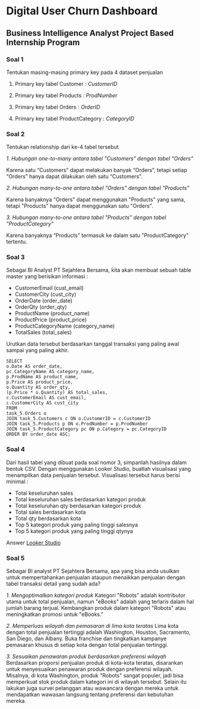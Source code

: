 # Digital User Churn Dashboard
## Business Intelligence Analyst Project Based Internship Program

### Soal 1
Tentukan masing-masing primary key pada 4 dataset penjualan
 
1. Primary key tabel Customer : *CustomerID*

2. Primary key tabel Products : *ProdNumber*

3. Primary key tabel Orders : *OrderID*

4. Primary key tabel ProductCategory : *CategoryID*

### Soal 2
Tentukan relationship dari ke-4 tabel tersebut 

*1. Hubungan one-to-many antara tabel "Customers" dengan tabel "Orders"*

Karena satu “Customers” dapat melakukan banyak “Orders”, tetapi setiap “Orders” hanya dapat dilakukan oleh satu “Customers”.

*2. Hubungan many-to-one antara tabel "Orders" dengan tabel "Products"*

Karena banyaknya "Orders" dapat menggunakan "Products" yang sama, tetapi "Products" hanya dapat menggunakan satu "Orders".

*3. Hubungan many-to-one antara tabel "Products" dengan tabel "ProductCategory"*

Karena banyaknya “Products" termasuk ke dalam satu "ProductCategory" tertentu.

### Soal 3
Sebagai BI Analyst PT Sejahtera Bersama, kita akan membuat sebuah table master yang berisikan informasi : 
- CustomerEmail (cust_email) 
- CustomerCity (cust_city) 
- OrderDate (order_date) 
- OrderQty (order_qty) 
- ProductName (product_name) 
- ProductPrice (product_price) 
- ProductCategoryName (category_name) 
- TotalSales (total_sales) 

Urutkan data tersebut berdasarkan tanggal transaksi yang paling awal sampai yang paling akhir.
```
SELECT
o.Date AS order_date,
pc.CategoryName AS category_name,
p.ProdName AS product_name,
p.Price AS product_price,
o.Quantity AS order_qty,
(p.Price * o.Quantity) AS total_sales,
c.CustomerEmail AS cust_email,
c.CustomerCity AS cust_city
FROM
task_5.Orders o
JOIN task_5.Customers c ON o.CustomerID = c.CustomerID
JOIN task_5.Products p ON o.ProdNumber = p.ProdNumber
JOIN task_5.ProductCategory pc ON p.Category = pc.CategoryID
ORDER BY order_date ASC;
```

### Soal 4
Dari hasil tabel yang dibuat pada soal nomor 3, simpanlah hasilnya dalam bentuk CSV. Dengan menggunakan Looker Studio, buatlah visualisasi yang menampilkan data penjualan tersebut. Visualisasi tersebut harus berisi minimal : 
- Total keseluruhan sales 
- Total keseluruhan sales berdasarkan kategori produk 
- Total keseluruhan qty berdasarkan kategori produk 
- Total sales berdasarkan kota 
- Total qty berdasarkan kota 
- Top 5 kategori produk yang paling tinggi salesnya 
- Top 5 kategori produk yang paling tinggi qtynya

Answer
[Looker Studio]([https://www.google.com](https://lookerstudio.google.com/s/jDQrh_lznlc)https://lookerstudio.google.com/s/jDQrh_lznlc)

### Soal 5
Sebagai BI analyst PT Sejahtera Bersama, apa yang bisa anda usulkan untuk mempertahankan penjualan ataupun menaikkan penjualan dengan tabel transaksi detail yang sudah ada?

*1. Mengoptimalkan kategori produk*
Kategori "Robots" adalah kontributor utama untuk total penjualan, namun "eBooks" adalah yang terlaris dalam hal jumlah barang terjual. Kembangkan produk dalam kategori "Robots" atau meningkatkan promosi untuk "eBooks."

*2. Memperluas wilayah dan pemasaran di lima kota teratas*
Lima kota dengan total penjualan tertinggi adalah Washington, Houston, Sacramento, San Diego, dan Albany. Buka franchise dan tingkatkan kampanye pemasaran khusus di setiap kota dengan total penjualan tertinggi. 

*3. Sesuaikan penawaran produk berdasarkan preferensi wilayah*
Berdasarkan proporsi penjualan produk di kota-kota teratas, disarankan untuk menyesuaikan penawaran produk dengan preferensi wilayah. Misalnya, di kota Washington, produk "Robots" sangat populer, jadi bisa memperkuat stok produk dalam kategori ini di wilayah tersebut. Selain itu lakukan juga survei pelanggan atau wawancara dengan mereka untuk mendapatkan wawasan langsung tentang preferensi dan kebutuhan mereka.


